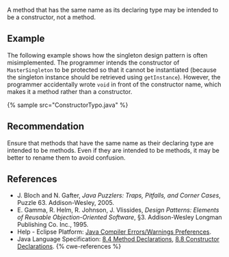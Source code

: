 A method that has the same name as its declaring type may be intended to be a constructor, not a method.


## Example
The following example shows how the singleton design pattern is often misimplemented. The programmer intends the constructor of `MasterSingleton` to be protected so that it cannot be instantiated (because the singleton instance should be retrieved using `getInstance`). However, the programmer accidentally wrote `void` in front of the constructor name, which makes it a method rather than a constructor.

{% sample src="ConstructorTypo.java" %}

## Recommendation
Ensure that methods that have the same name as their declaring type are intended to be methods. Even if they are intended to be methods, it may be better to rename them to avoid confusion.


## References
* J. Bloch and N. Gafter, *Java Puzzlers: Traps, Pitfalls, and Corner Cases*, Puzzle 63. Addison-Wesley, 2005.
* E. Gamma, R. Helm, R. Johnson, J. Vlissides, *Design Patterns: Elements of Reusable Objection-Oriented Software*, &sect;3. Addison-Wesley Longman Publishing Co. Inc., 1995.
* Help - Eclipse Platform: [Java Compiler Errors/Warnings Preferences](https://help.eclipse.org/2020-12/advanced/content.jsp?topic=/org.eclipse.jdt.doc.user/reference/preferences/java/compiler/ref-preferences-errors-warnings.htm).
* Java Language Specification: [8.4 Method Declarations](https://docs.oracle.com/javase/specs/jls/se11/html/jls-8.html#jls-8.4), [8.8 Constructor Declarations](https://docs.oracle.com/javase/specs/jls/se11/html/jls-8.html#jls-8.8).
{% cwe-references %}
